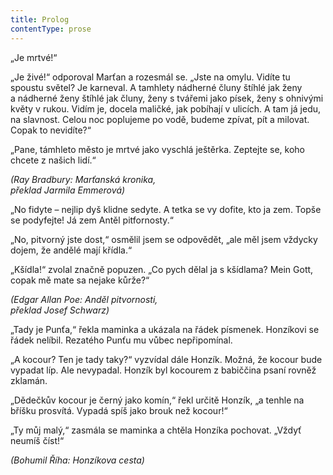 ```yaml
---
title: Prolog
contentType: prose
---
```


  

„Je mrtvé!“

„Je živé!“ odporoval Marťan a rozesmál se. „Jste na omylu. Vidíte tu spoustu světel? Je karneval. A tamhlety nádherné čluny štíhlé jak ženy a nádherné ženy štíhlé jak čluny, ženy s tvářemi jako písek, ženy s ohnivými květy v rukou. Vidím je, docela maličké, jak pobíhají v ulicích. A tam já jedu, na slavnost. Celou noc poplujeme po vodě, budeme zpívat, pít a milovat. Copak to nevidíte?“

„Pane, támhleto město je mrtvé jako vyschlá ještěrka. Zeptejte se, koho chcete z našich lidí.“

_(Ray Bradbury: Marťanská kronika,  
překlad Jarmila Emmerová)_

  

„No fidyte – nejlip dyš klidne sedyte. A tetka se vy dofite, kto ja zem. Topše se podyfejte! Já zem Antěl pitfornosty.“

„No, pitvorný jste dost,“ osmělil jsem se odpovědět, „ale měl jsem vždycky dojem, že andělé mají křídla.“

„Kšídla!“ zvolal značně popuzen. „Co pych dělal ja s kšídlama? Mein Gott, copak mě mate sa nejake kůrže?“

_(Edgar Allan Poe: Anděl pitvornosti,  
překlad Josef Schwarz)_

  

„Tady je Punťa,“ řekla maminka a ukázala na řádek písmenek. Honzíkovi se řádek nelíbil. Rezatého Punťu mu vůbec nepřipomínal.

„A kocour? Ten je tady taky?“ vyzvídal dále Honzík. Možná, že kocour bude vypadat líp. Ale nevypadal. Honzík byl kocourem z babiččina psaní rovněž zklamán.

„Dědečkův kocour je černý jako komín,“ řekl určitě Honzík, „a tenhle na bříšku prosvítá. Vypadá spíš jako brouk než kocour!“

„Ty můj malý,“ zasmála se maminka a chtěla Honzíka pochovat. „Vždyť neumíš číst!“

_(Bohumil Říha: Honzíkova cesta)_
